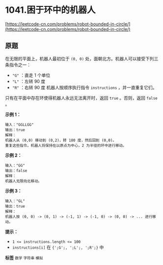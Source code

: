 # 1041.困于环中的机器人
[https://leetcode-cn.com/problems/robot-bounded-in-circle/](https://leetcode-cn.com/problems/robot-bounded-in-circle/) 
## 原题
在无限的平面上，机器人最初位于 `(0, 0)` 处，面朝北方。机器人可以接受下列三条指令之一：
-  `"G"` ：直走 1 个单位
-  `"L"` ：左转 90 度
-  `"R"` ：右转 90 度
机器人按顺序执行指令 `instructions` ，并一直重复它们。

只有在平面中存在环使得机器人永远无法离开时，返回 `true` 。否则，返回 `false` 。

 

 **示例 1：** 

```
输入："GGLLGG"
输出：true
解释：
机器人从 (0,0) 移动到 (0,2)，转 180 度，然后回到 (0,0)。
重复这些指令，机器人将保持在以原点为中心，2 为半径的环中进行移动。

```
 **示例 2：** 

```
输入："GG"
输出：false
解释：
机器人无限向北移动。

```
 **示例 3：** 

```
输入："GL"
输出：true
解释：
机器人按 (0, 0) -> (0, 1) -> (-1, 1) -> (-1, 0) -> (0, 0) -> ... 进行移动。
```
 

 **提示：** 
-  `1 <= instructions.length <= 100` 
-  `instructions[i]` 在 `{';G';, ';L';, ';R';}` 中
 
**标签**
`数学` `字符串` `模拟` 


## 
```go

```
>
